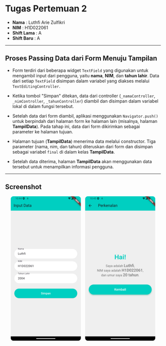 # Tugas Pertemuan 2

- **Nama** : Luthfi Arie Zulfikri
- **NIM** : H1D022061
- **Shift Lama** : A
- **Shift Baru** : A

---

## Proses Passing Data dari Form Menuju Tampilan

- Form terdiri dari beberapa widget `TextField` yang digunakan untuk mengambil input dari pengguna, yaitu **nama**, **NIM**, dan **tahun lahir**. Data dari setiap `TextField` disimpan dalam variabel yang diakses melalui `TextEditingController`.
- Ketika tombol "Simpan" ditekan, data dari controller (`_namaController`, `_nimController`, `_tahunController`) diambil dan disimpan dalam variabel lokal di dalam fungsi tersebut.

- Setelah data dari form diambil, aplikasi menggunakan `Navigator.push()` untuk berpindah dari halaman form ke halaman lain (misalnya, halaman **TampilData**). Pada tahap ini, data dari form dikirimkan sebagai parameter ke halaman tujuan.

- Halaman tujuan (**TampilData**) menerima data melalui constructor. Tiga parameter (nama, nim, dan tahun) diteruskan dari form dan disimpan sebagai variabel `final` di dalam kelas **TampilData**.

- Setelah data diterima, halaman **TampilData** akan menggunakan data tersebut untuk menampilkan informasi pengguna.

---

## Screenshot

<p align="center">
  <img src="form.png" alt="Lampiran Form" width="45%" style="margin-right: 10px;" />
  <img src="hasil.png" alt="Lampiran Hasil" width="45%" />
</p>

